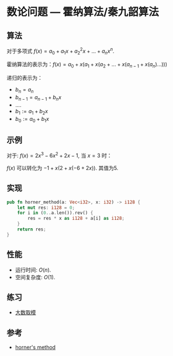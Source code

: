 # 数论问题 — 霍纳算法/秦九韶算法

## 算法

对于多项式 $f(x) = a_0 + a_1x + a_2^2x + ... +a_nx^n$.

霍纳算法的表示为：$f(x) = a_0 + x(a_1 + x(a_2 + ... + x(a_{n-1} + x(a_n)...)))$

递归的表示为：

- $b_n = a_n$
- $b_{n-1} = a_{n-1} + b_nx$
- ....
- $b_1 := a_1 + b_2x$
- $b_0 := a_0 + b_1x$

## 示例

对于: $f(x) = 2x^3 - 6x^2 + 2x - 1$, 当 $x=3$ 时：

$f(x)$ 可以转化为 $-1 + x( 2 + x( -6 + 2x))$. 其值为$5$.

## 实现

```Rust
pub fn horner_method(a: Vec<i32>, x: i32) -> i128 {
    let mut res: i128 = 0;
    for i in (0..a.len()).rev() {
        res = res * x as i128 + a[i] as i128;
    }
    return res;
}
```

## 性能

- 运行时间: $O(n)$.
- 空间复杂度: $O(1)$.

## 练习

- [大数取模](http://acm.hdu.edu.cn/showproblem.php?pid=1212)

## 参考

- [horner's method](https://en.wikipedia.org/wiki/Horner%27s_method)
